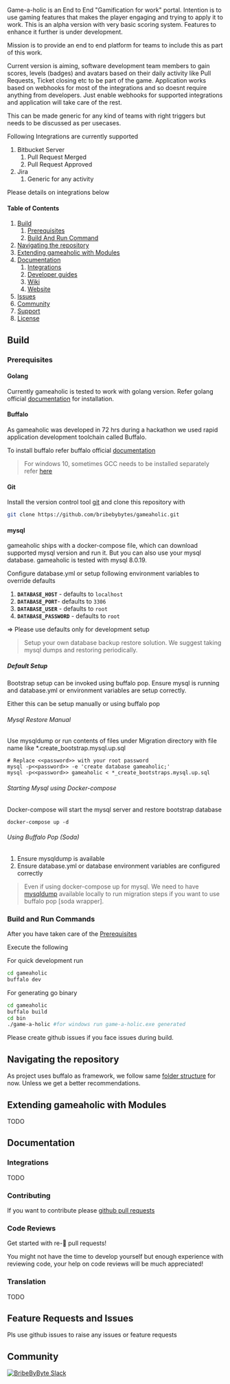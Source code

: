 Game-a-holic is an End to End "Gamification for work" portal. Intention is to use gaming features that makes the player engaging and trying to apply it to work. This is an alpha version with very basic scoring system. Features to enhance it further is under development.

Mission is to provide an end to end platform for teams to include this as part of this work.

Current version is aiming, software development team members to gain scores, levels (badges) and avatars based on their daily activity like Pull Requests, Ticket closing etc to be part of the game. Application works based on webhooks for most of the integrations and so doesnt require anything from developers. Just enable webhooks for supported integrations and application will take care of the rest.

This can be made generic for any kind of teams with right triggers but needs to be discussed as per usecases.

Following Integrations are currently supported

1. Bitbucket Server
   1. Pull Request Merged
   2. Pull Request Approved
2. Jira
   1. Generic for any activity

Please details on integrations below

#### Table of Contents

1. [Build](#build)
   1. [Prerequisites](#prerequisites)
   2. [Build And Run Command](#build-and-run-commands)
2. [Navigating the repository](#navigating-the-repository)
4. [Extending gameaholic with Modules](#extending-gameaholic-with-modules)
5. [Documentation](#documentation)
   1. [Integrations](#integrations)
   2. [Developer guides](#developer-guides)
   3. [Wiki](#wiki)
   4. [Website](#website)
7. [Issues](#issues)
8. [Community](#community)
9. [Support](#support)
10. [License](#license)


## Build

### Prerequisites

#### Golang
Currently gameaholic is tested to work with golang version.
Refer golang official [documentation](https://golang.org/doc/install) for installation.

#### Buffalo

As gameaholic was developed in 72 hrs during a hackathon we used rapid application development toolchain called Buffalo.

To install buffalo refer buffalo official [documentation](https://gobuffalo.io/en/docs/getting-started/installation)

>For windows 10, sometimes GCC needs to be installed separately refer [here](https://blog.gobuffalo.io/install-buffalo-on-windows-10-e08b3aa304a3)


#### Git

Install the version control tool [git](https://git-scm.com/) and clone this repository with

```bash
git clone https://github.com/bribebybytes/gameaholic.git
```

#### mysql

gameaholic ships with a docker-compose file, which can download supported mysql version and run it. But you can also use your mysql database. gameaholic is tested with mysql 8.0.19.

Configure database.yml or setup following environment variables to override defaults

1. **`DATABASE_HOST`** - defaults to `localhost`
2. **`DATABASE_PORT`**- defaults to `3306`
3. **`DATABASE_USER`** - defaults to `root`
4. **`DATABASE_PASSWORD`** - defaults to `root`

=> Please use defaults only for development setup

> Setup your own database backup restore solution. We suggest taking mysql dumps and restoring periodically.

##### Default Setup
Bootstrap setup can be invoked using buffalo pop. Ensure mysql is running and database.yml or environment variables are setup correctly. 

Either this can be setup manually or using buffalo pop

###### Mysql Restore Manual
Use mysqldump or run contents of files under Migration directory with file name like *.create_bootstrap.mysql.up.sql


```
# Replace <<password>> with your root password
mysql -p<<password>> -e 'create database gameaholic;'
mysql -p<<password>> gameaholic < *_create_bootstraps.mysql.up.sql
```

###### Starting Mysql using Docker-compose

Docker-compose  will start the mysql server and restore bootstrap database
```
docker-compose up -d
```

###### Using Buffalo Pop (Soda)
1. Ensure mysqldump is available 
2. Ensure database.yml or database environment variables are configured correctly 



> Even if using docker-compose up for mysql. We need to have [mysqldump](https://dev.mysql.com/downloads/installer/) available locally to run migration steps if you want to use buffalo pop [soda wrapper].

### Build and Run Commands

After you have taken care of the [Prerequisites](#prerequisites)

Execute the following

For quick development run

```bash
cd gameaholic
buffalo dev
```
For generating go binary

```bash
cd gameaholic
buffalo build
cd bin
./game-a-holic #for windows run game-a-holic.exe generated
```
Please create github issues if you face issues during build.



## Navigating the repository

As project uses buffalo as framework, we follow same [folder structure](https://gobuffalo.io/en/docs/getting-started/directory-structure) for now. Unless we get a better recommendations.


## Extending gameaholic with Modules

TODO

## Documentation

### Integrations

TODO


### Contributing

If you want to contribute please [github pull requests](https://help.github.com/en/github/collaborating-with-issues-and-pull-requests/about-pull-requests)


### Code Reviews

Get started with re-:eyes: pull requests!

You might not have the time to develop yourself but enough experience with reviewing code, your help on code reviews will be much
appreciated!

### Translation

TODO

## Feature Requests and Issues

Pls use github issues to raise any issues or feature requests

## Community

[![BribeByByte Slack](https://img.shields.io/badge/bribebybytes-Slack-%26blue)](https://join.slack.com/t/bribebybytes/shared_invite/enQtOTU0NTAzMjI2MjczLWVjYzZlYzFhZWYxNDUxZDcwNmQxM2FlY2M3OThiODZiNDRiYmFlN2FjN2FjYWZiYzU5NjkxMzE1ZDk0M2RjMTk)
